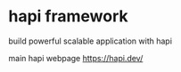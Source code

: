 # hapi framework

build powerful scalable application with hapi

main hapi webpage
https://hapi.dev/
